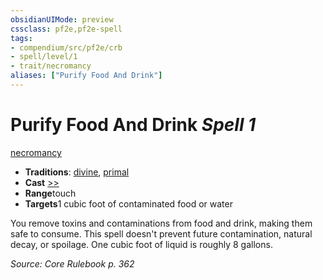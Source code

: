 ```yaml
---
obsidianUIMode: preview
cssclass: pf2e,pf2e-spell
tags:
- compendium/src/pf2e/crb
- spell/level/1
- trait/necromancy
aliases: ["Purify Food And Drink"]
---
```

# Purify Food And Drink *Spell 1*   
[necromancy](../../Rules/traits/necromancy.md)  

- **Traditions**: [divine](../../Rules/traits/divine.md), [primal](../../Rules/traits/primal.md)
- **Cast** [>>](../../Rules/core-rulebook/chapter-9-playing-the-game.md#Actions "Two-Action") 
- **Range**touch
- **Targets**1 cubic foot of contaminated food or water

You remove toxins and contaminations from food and drink, making them safe to consume. This spell doesn't prevent future contamination, natural decay, or spoilage. One cubic foot of liquid is roughly 8 gallons.

*Source: Core Rulebook p. 362*